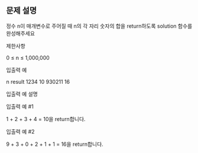 ## 문제 설명

정수 n이 매개변수로 주어질 때 n의 각 자리 숫자의 합을 return하도록 solution 함수를 완성해주세요

제한사항

0 ≤ n ≤ 1,000,000

입출력 예

n result
1234 10
930211 16

입출력 예 설명

입출력 예 #1

1 + 2 + 3 + 4 = 10을 return합니다.

입출력 예 #2

9 + 3 + 0 + 2 + 1 + 1 = 16을 return합니다.
